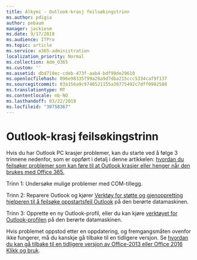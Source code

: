 ```yaml
---
title: Alkymi - Outlook-krasj feilsøkingstrinn
ms.author: pdigia
author: pebaum
manager: jackiesm
ms.date: 9/17/2018
ms.audience: ITPro
ms.topic: article
ms.service: o365-administration
localization_priority: Normal
ms.collection: Adm_O365
ms.custom: ''
ms.assetid: dbd710ec-cdeb-473f-aab4-bdf99de29610
ms.openlocfilehash: 096e98335f99a28a9d7dba215ccc5334caf9f137
ms.sourcegitcommit: 03a156a9c9740521155a30775492c7dff0982588
ms.translationtype: MT
ms.contentlocale: nb-NO
ms.lasthandoff: 03/22/2019
ms.locfileid: "30758367"
---
```

# <a name="outlook-crash-troubleshooting-steps"></a>Outlook-krasj feilsøkingstrinn

Hvis du har Outlook PC krasjer problemer, kan du starte ved å følge 3 trinnene nedenfor, som er oppført i detalj i denne artikkelen: [hvordan du feilsøker problemer som kan føre til at Outlook krasjer eller henger når den brukes med Office 365.](https://support.microsoft.com/help/2413813/how-to-troubleshoot-issues-that-cause-outlook-to-crash-or-hang-when-us)
  
Trinn 1: Undersøke mulige problemer med COM-tillegg.
  
Trinn 2: Reparere Outlook og kjører [Verktøy for støtte og gjenoppretting hjelperen til å feilsøke oppstartsfeil Outlook](https://aka.ms/SaRA-OutlookWontStart) på den berørte datamaskinen. 
  
Trinn 3: Opprette en ny Outlook-profil, eller du kan kjøre [verktøyet for Outlook-profilen](https://aka.ms/SaRA-OutlookSetupProfile) på den berørte datamaskinen. 
  
Hvis problemet oppstod etter en oppdatering, og fremgangsmåten ovenfor ikke fungerer, må du kanskje gå tilbake til en tidligere versjon. Se [hvordan du kan gå tilbake til en tidligere versjon av Office-2013 eller Office 2016 Klikk og bruk](https://support.microsoft.com/help/2770432).
  

